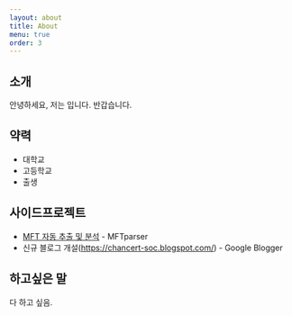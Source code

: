 ```yaml
---
layout: about
title: About
menu: true
order: 3
---
```


## 소개

안녕하세요, 저는 입니다.
반갑습니다.

## 약력

- 대학교
- 고등학교
- 출생

## 사이드프로젝트

- [MFT 자동 추출 및 분석](https://github.com/chanbin/MFTparser) - MFTparser
- 신규 블로그 개설(https://chancert-soc.blogspot.com/) - Google Blogger

## 하고싶은 말

다 하고 싶음.
